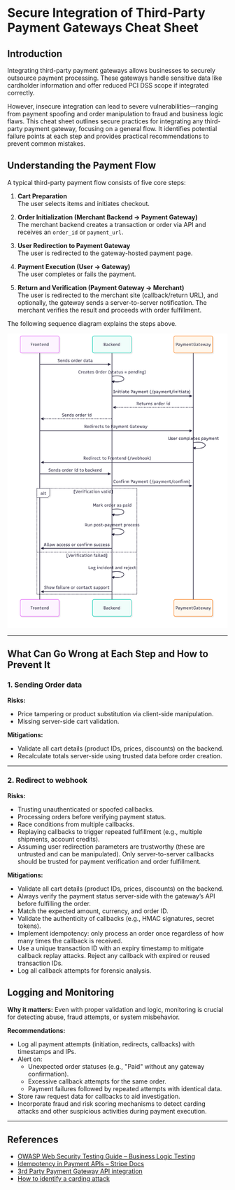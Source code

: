 # Secure Integration of Third-Party Payment Gateways Cheat Sheet

## Introduction

Integrating third-party payment gateways allows businesses to securely outsource payment processing. These gateways handle sensitive data like cardholder information and offer reduced PCI DSS scope if integrated correctly.

However, insecure integration can lead to severe vulnerabilities—ranging from payment spoofing and order manipulation to fraud and business logic flaws. This cheat sheet outlines secure practices for integrating any third-party payment gateway, focusing on a general flow. It identifies potential failure points at each step and provides practical recommendations to prevent common mistakes.

## Understanding the Payment Flow

A typical third-party payment flow consists of five core steps:

1. **Cart Preparation**  
   The user selects items and initiates checkout.

2. **Order Initialization (Merchant Backend → Payment Gateway)**  
   The merchant backend creates a transaction or order via API and receives an `order_id` or `payment_url`.

3. **User Redirection to Payment Gateway**  
   The user is redirected to the gateway-hosted payment page.

4. **Payment Execution (User → Gateway)**  
   The user completes or fails the payment.

5. **Return and Verification (Payment Gateway → Merchant)**  
   The user is redirected to the merchant site (callback/return URL), and optionally, the gateway sends a server-to-server notification. The merchant verifies the result and proceeds with order fulfillment.

The following sequence diagram explains the steps above.

![Payment integration sequence flow](../assets/third_party_integration_workflow.png)

---

## What Can Go Wrong at Each Step and How to Prevent It

### 1. Sending Order data

**Risks:**

- Price tampering or product substitution via client-side manipulation.
- Missing server-side cart validation.

**Mitigations:**

- Validate all cart details (product IDs, prices, discounts) on the backend.
- Recalculate totals server-side using trusted data before order creation.

---

### 2. Redirect to webhook

**Risks:**

- Trusting unauthenticated or spoofed callbacks.
- Processing orders before verifying payment status.
- Race conditions from multiple callbacks.
- Replaying callbacks to trigger repeated fulfillment (e.g., multiple shipments, account credits).
- Assuming user redirection parameters are trustworthy (these are untrusted and can be manipulated). Only server-to-server callbacks should be trusted for payment verification and order fulfillment.

**Mitigations:**

- Validate all cart details (product IDs, prices, discounts) on the backend.
- Always verify the payment status server-side with the gateway’s API before fulfilling the order.
- Match the expected amount, currency, and order ID.
- Validate the authenticity of callbacks (e.g., HMAC signatures, secret tokens).
- Implement idempotency: only process an order once regardless of how many times the callback is received.
- Use a unique transaction ID with an expiry timestamp to mitigate callback replay attacks. Reject any callback with expired or reused transaction IDs.
- Log all callback attempts for forensic analysis.

## Logging and Monitoring

**Why it matters:**
Even with proper validation and logic, monitoring is crucial for detecting abuse, fraud attempts, or system misbehavior.

**Recommendations:**

- Log all payment attempts (initiation, redirects, callbacks) with timestamps and IPs.
- Alert on:
    - Unexpected order statuses (e.g., "Paid" without any gateway confirmation).
    - Excessive callback attempts for the same order.
    - Payment failures followed by repeated attempts with identical data.
- Store raw request data for callbacks to aid investigation.
- Incorporate fraud and risk scoring mechanisms to detect carding attacks and other suspicious activities during payment execution.

---

## References

- [OWASP Web Security Testing Guide – Business Logic Testing](https://owasp.org/www-project-web-security-testing-guide/stable/4-Web_Application_Security_Testing/10-Business_Logic_Testing/10-Test-Payment-Functionality)
- [Idempotency in Payment APIs – Stripe Docs](https://stripe.com/docs/api/idempotent_requests)
- [3rd Party Payment Gateway API integration](https://docs.konnect.network/docs/en/api-integration/intro)
- [How to identify a carding attack](https://www.payway.com/blog/carding-explained-how-to-stop-a-silent-threat-to-your-business)
